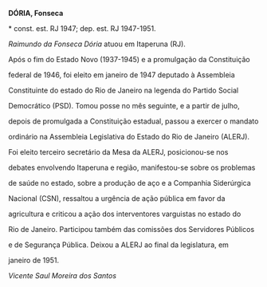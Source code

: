 **DÓRIA, Fonseca**



\* const. est. RJ 1947; dep. est. RJ 1947-1951.



*Raimundo da Fonseca Dória* atuou em Itaperuna (RJ).



Após o fim do Estado Novo (1937-1945) e a promulgação da Constituição

federal de 1946, foi eleito em janeiro de 1947 deputado à Assembleia

Constituinte do estado do Rio de Janeiro na legenda do Partido Social

Democrático (PSD). Tomou posse no mês seguinte, e a partir de julho,

depois de promulgada a Constituição estadual, passou a exercer o mandato

ordinário na Assembleia Legislativa do Estado do Rio de Janeiro (ALERJ).

Foi eleito terceiro secretário da Mesa da ALERJ, posicionou-se nos

debates envolvendo Itaperuna e região, manifestou-se sobre os problemas

de saúde no estado, sobre a produção de aço e a Companhia Siderúrgica

Nacional (CSN), ressaltou a urgência de ação pública em favor da

agricultura e criticou a ação dos interventores varguistas no estado do

Rio de Janeiro. Participou também das comissões dos Servidores Públicos

e de Segurança Pública. Deixou a ALERJ ao final da legislatura, em

janeiro de 1951.



*Vicente Saul Moreira dos Santos*



